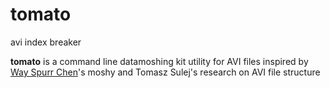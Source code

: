 # tomato
avi index breaker

**tomato** is a command line datamoshing kit utility for AVI files inspired by [Way Spurr Chen](https://github.com/wayspurrchen)'s moshy and Tomasz Sulej's research on AVI file structure
